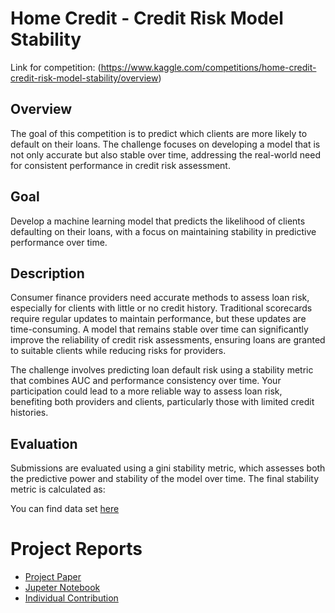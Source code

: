 # Home Credit - Credit Risk Model Stability

Link for competition: (https://www.kaggle.com/competitions/home-credit-credit-risk-model-stability/overview)

## Overview
The goal of this competition is to predict which clients are more likely to default on their loans. The challenge focuses on developing a model that is not only accurate but also stable over time, addressing the real-world need for consistent performance in credit risk assessment.

## Goal
Develop a machine learning model that predicts the likelihood of clients defaulting on their loans, with a focus on maintaining stability in predictive performance over time.

## Description
Consumer finance providers need accurate methods to assess loan risk, especially for clients with little or no credit history. Traditional scorecards require regular updates to maintain performance, but these updates are time-consuming. A model that remains stable over time can significantly improve the reliability of credit risk assessments, ensuring loans are granted to suitable clients while reducing risks for providers.

The challenge involves predicting loan default risk using a stability metric that combines AUC and performance consistency over time. Your participation could lead to a more reliable way to assess loan risk, benefiting both providers and clients, particularly those with limited credit histories.

## Evaluation
Submissions are evaluated using a gini stability metric, which assesses both the predictive power and stability of the model over time. The final stability metric is calculated as:

You can find data set [here](https://www.kaggle.com/competitions/home-credit-credit-risk-model-stability/data)

# Project Reports

- [Project Paper](https://github.com/RasaraThathsarana/Home-Credit---Credit-Risk-Model-Stability/blob/b2fef0bf61efa23cd9659b9006d141150cb921c6/Group%201_Short_Paper.pdf)
- [Jupeter Notebook](Notebookipynb.ipynb)
- [Individual Contribution](210170G_Individual_contribution.pdf)
